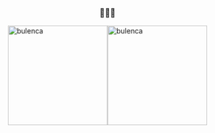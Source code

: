 <h3 align="center">🤫🤫🔥</h3>


<div style="display: flex; max-height: 100px; justify-content: center">
<img align="center" src="https://github-readme-stats.vercel.app/api/top-langs?username=bulenca&show_icons=true&locale=en&layout=compact" alt="bulenca" height="200px" /> <img align="center" height="200px" src="https://github-readme-streak-stats.herokuapp.com/?user=bulenca&" alt="bulenca" />
</div>
